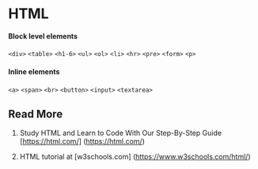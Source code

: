 # HTML

#### Block level elements
`<div>` `<table>` `<h1-6>` `<ul>` `<ol>` `<li>` `<hr>` `<pre>` `<form>` `<p>`

#### Inline elements
`<a>` `<span>` `<br>` `<button>` `<input>` `<textarea>`

## Read More

1. Study HTML and Learn to Code With Our Step-By-Step Guide [https://html.com/] (https://html.com/)

2. HTML tutorial at [w3schools.com] (https://www.w3schools.com/html/)
